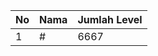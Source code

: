 | No | Nama            | Jumlah Level |
|----|-----------------|--------------|
| 1  | #    |    6667        |
